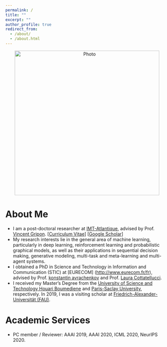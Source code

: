 ```yaml
---
permalink: /
title: ""
excerpt: ""
author_profile: true
redirect_from: 
  - /about/
  - /about.html
---
```


<p align="center">
  <img src="https://mouniahamidouche.github.io/files/mounia1.jpg?raw=true" alt="Photo" style="width: 450px;"/> 
</p>

# About Me 
* I am a post-doctoral researcher at [IMT-Atlantique](https://www.imt-atlantique.fr/fr), advised by Prof. [Vincent Gripon](http://www.vincent-gripon.com). [[Curriculum Vitae](http://mouniahamidouche.github.io/files/mounia-cv.pdf)] [[Google Scholar](https://scholar.google.com/citations?user=mMEdVfoAAAAJ&hl=en)]
* My research interests lie in the general area of machine learning, particularly in deep learning, reinforcement learning and probabilistic graphical models, as well as their applications in sequential decision making, generative modeling, multi-task and meta-learning and multi-agent systems.
 * I obtained a PhD in Science and Technology in Information and Communication (STIC) at [EURECOM] (http://www.eurecom.fr/fr), advised by Prof. [konstantin avrachenkov](https://www-sop.inria.fr/members/Konstantin.Avratchenkov/me.html) and Prof. [Laura Cottatellucci](http://www.eurecom.fr/fr/people/cottatellucci-laura).
* I received my Master’s Degree from the [University of Science and Technology Houari Boumediene](http://en.sjtu.edu.cn/) and [Paris-Saclay University](https://www.universite-paris-saclay.fr), respectively. In 2019, I was a visiting scholar at [Friedrich-Alexander-Universität (FAU)](https://www.fau.eu).

# Academic Services
* PC member / Reviewer: AAAI 2019, AAAI 2020, ICML 2020, NeurIPS 2020.